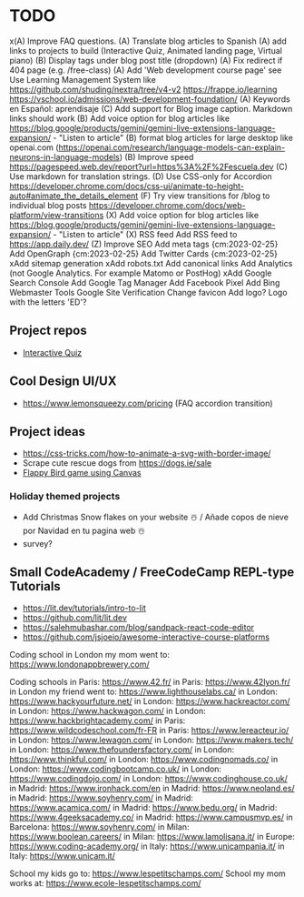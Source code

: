 # TODO

x(A) Improve FAQ questions.
(A) Translate blog articles to Spanish
(A) add links to projects to build (Interactive Quiz, Animated landing page, Virtual piano)
(B) Display tags under blog post title (dropdown)
(A) Fix redirect if 404 page (e.g. /free-class)
(A) Add 'Web development course page' see
    Use Learning Management System like <https://github.com/shuding/nextra/tree/v4-v2> <https://frappe.io/learning> <https://vschool.io/admissions/web-development-foundation/>
(A) Keywords en Español: aprendisaje
(C) Add support for Blog image caption. Markdown links should work
(B) Add voice option for blog articles like <https://blog.google/products/gemini/gemini-live-extensions-language-expansion/> - "Listen to article"
(B) format blog articles for large desktop like openai.com (<https://openai.com/research/language-models-can-explain-neurons-in-language-models>)
(B) Improve speed <https://pagespeed.web.dev/report?url=https%3A%2F%2Fescuela.dev>
(C) Use markdown for translation strings.
(D) Use CSS-only for Accordion <https://developer.chrome.com/docs/css-ui/animate-to-height-auto#animate_the_details_element>
(F) Try view transitions for /blog to individual blog posts <https://developer.chrome.com/docs/web-platform/view-transitions>
(X) Add voice option for blog articles like <https://blog.google/products/gemini/gemini-live-extensions-language-expansion/> - "Listen to article"
(X) RSS feed
    Add RSS feed to <https://app.daily.dev/>
(Z) Improve SEO
    Add meta tags {cm:2023-02-25}
    Add OpenGraph {cm:2023-02-25}
    Add Twitter Cards {cm:2023-02-25}
    xAdd sitemap generation
    xAdd robots.txt
    Add canonical links
    Add Analytics (not Google Analytics. For example Matomo or PostHog)
    xAdd Google Search Console
    Add Google Tag Manager
    Add Facebook Pixel
    Add Bing Webmaster Tools
    Google Site Verification
Change favicon
Add logo?
    Logo with the letters 'ED'?

## Project repos

- [Interactive Quiz](https://github.com/escuela-dev/interactive-quiz)

## Cool Design UI/UX

- https://www.lemonsqueezy.com/pricing (FAQ accordion transition)

## Project ideas

- <https://css-tricks.com/how-to-animate-a-svg-with-border-image/>
- Scrape cute rescue dogs from <https://dogs.ie/sale>
- [Flappy Bird game using Canvas](https://github.com/aaarafat/JS-Flappy-Bird)

### Holiday themed projects

- Add Christmas Snow flakes on your website ☃️ / Añade copos de nieve por Navidad en tu pagina web ☃️
- survey?

## Small CodeAcademy / FreeCodeCamp REPL-type Tutorials

- https://lit.dev/tutorials/intro-to-lit
- https://github.com/lit/lit.dev
- https://salehmubashar.com/blog/sandpack-react-code-editor
- https://github.com/jsjoeio/awesome-interactive-course-platforms

Coding school in London my mom went to: <https://www.londonappbrewery.com/>

Coding schools
  in Paris: <https://www.42.fr/>
  in Paris: <https://www.42lyon.fr/>
  in London my friend went to: <https://www.lighthouselabs.ca/>
  in London: <https://www.hackyourfuture.net/>
  in London: <https://www.hackreactor.com/>
  in London: <https://www.hackwagon.com/>
  in London: <https://www.hackbrightacademy.com/>
  in Paris: <https://www.wildcodeschool.com/fr-FR>
  in Paris: <https://www.lereacteur.io/>
  in London: <https://www.lewagon.com/>
  in London: <https://www.makers.tech/>
  in London: <https://www.thefoundersfactory.com/>
  in London: <https://www.thinkful.com/>
  in London: <https://www.codingnomads.co/>
  in London: <https://www.codingbootcamp.co.uk/>
  in London: <https://www.codingdojo.com/>
  in London: <https://www.codinghouse.co.uk/>
  in Madrid: <https://www.ironhack.com/en>
  in Madrid: <https://www.neoland.es/>
  in Madrid: <https://www.soyhenry.com/>
  in Madrid: <https://www.acamica.com/>
  in Madrid: <https://www.bedu.org/>
  in Madrid: <https://www.4geeksacademy.co/>
  in Madrid: <https://www.campusmvp.es/>
  in Barcelona: <https://www.soyhenry.com/>
  in Milan: <https://www.boolean.careers/>
  in Milan: <https://www.lamolisana.it/>
  in Europe: <https://www.coding-academy.org/>
  in Italy: <https://www.unicampania.it/>
  in Italy: <https://www.unicam.it/>

School my kids go to: <https://www.lespetitschamps.com/>
School my mom works at: <https://www.ecole-lespetitschamps.com/>
